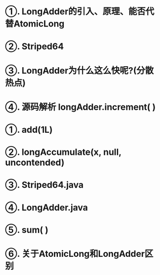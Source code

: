 
# ①. LongAdder的引入、原理、能否代替AtomicLong









# ②. Striped64









# ③. LongAdder为什么这么快呢?(分散热点)







# ④. 源码解析 longAdder.increment( )








# ①. add(1L)









# ②. longAccumulate(x, null, uncontended)







# ③. Striped64.java








# ④. LongAdder.java









# ⑤. sum( )






# ⑥. 关于AtomicLong和LongAdder区别























